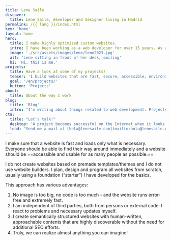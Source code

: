 ```yaml
---
title: Lene Saile
discover:
  title: Lene Saile, developer and designer living in Madrid
permalink: /{{ lang }}/index.html
key: 'home'
layout: home
hero:
  title: I make highly optimized custom websites.
  intro: I have been working as a web developer for over 15 years. As a freelancer and together with digital agencies I have designed and developed countless personalized websites for global brands, small and medium-sized enterprises, freelancers, individuals, associations and foundations. I value code organization and simplicity, performance and accessibility. I work with technologies of the web platform.
  image: './src/assets/images/lene/lene2023.jpg'
  alt: 'Lene sitting in front of her desk, smiling'
  hi: 'Hi, this is me.'
projects:
  title: Have a look at some of my projects!
  teaser: 'I build websites that are fast, secure, accessible, environmentally friendly and privacy compliant. '
  goal: '/en/projects/'
  button: 'Projects'
about:
  title: About the way I work
blog:
  title: 'Blog'
  intro: "I'm writing about things related to web development. Projects, approaches and observations, things I have learned or consider important."
cta:
  title: "Let's talk!"
  desktop: 'A project becomes successful on the Internet when it looks good, feels good and works with clean, secure technology. Since 2008 I create compelling web experiences with attention to detail.'
  lead: "Send me a mail at [hola@lenesaile.com](mailto:hola@lenesaile.com) and tell me about your project, opportunities or whatever you have in mind! I'm always up for a chat."
---
```


I make sure that a website is fast and loads only what is necessary. Everyone should be able to find their way around immediately and a website should be ==accessible and usable for as many people as possible.==

I do not create websites based on premade templates/themes and I do not use website builders. I plan, design and program all websites from scratch, usually using a foundation (“starter”) I have developed for the basics.

This approach has various advantages:

1. No image is too big, no code is too much - and the website runs error-free and extremely fast.
2. I am independent of third parties, both from persons or external code: I react to problems and necessary updates myself.
3. I create semantically structured websites with human-written, approachable contents that are highly discoverable without the need for additional SEO efforts.
4. Truly, we can realize almost anything you can imagine!
